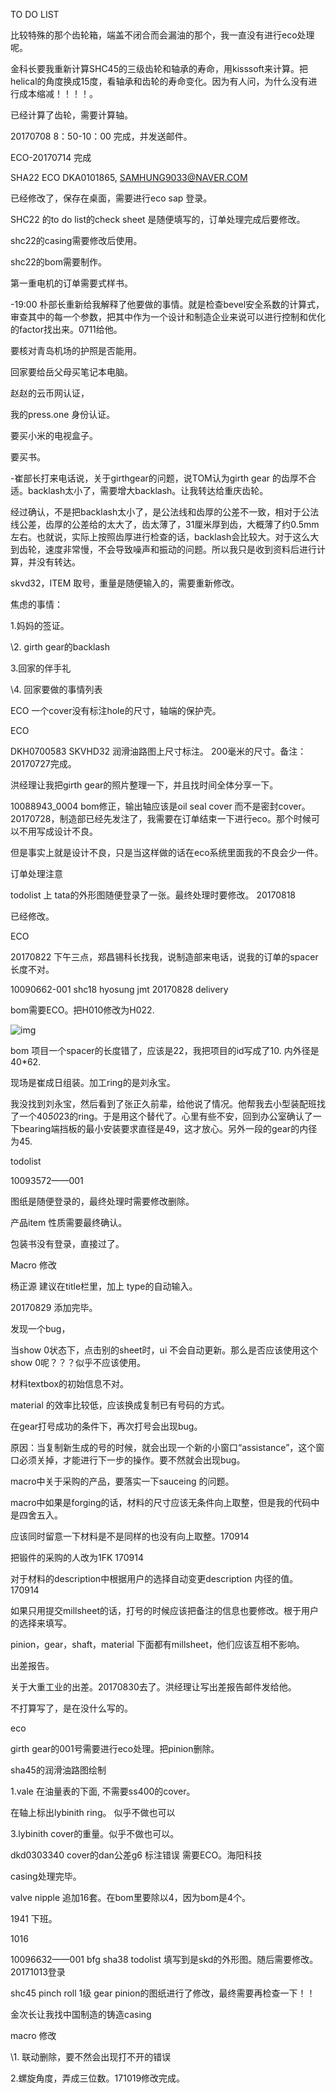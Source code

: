 TO DO LIST

比较特殊的那个齿轮箱，端盖不闭合而会漏油的那个，我一直没有进行eco处理呢。

金科长要我重新计算SHC45的三级齿轮和轴承的寿命，用kisssoft来计算。把helical的角度换成15度，看轴承和齿轮的寿命变化。因为有人问，为什么没有进行成本缩减！！！！。

已经计算了齿轮，需要计算轴。

20170708  8：50-10：00 完成，并发送邮件。

ECO-20170714 完成

SHA22 ECO DKA0101865, [SAMHUNG9033@NAVER.COM](mailto:SAMHUNG9033@NAVER.COM)

已经修改了，保存在桌面，需要进行eco sap 登录。

SHC22 的to do list的check sheet 是随便填写的，订单处理完成后要修改。

shc22的casing需要修改后使用。

shc22的bom需要制作。

第一重电机的订单需要式样书。

-19:00 朴部长重新给我解释了他要做的事情。就是检查bevel安全系数的计算式，审查其中的每一个参数，把其中作为一个设计和制造企业来说可以进行控制和优化的factor找出来。0711给他。

要核对青岛机场的护照是否能用。

回家要给岳父母买笔记本电脑。

赵赵的云币网认证，

我的press.one 身份认证。

要买小米的电视盒子。

要买书。

-崔部长打来电话说，关于girthgear的问题，说TOM认为girth gear 的齿厚不合适。backlash太小了，需要增大backlash。让我转达给重庆齿轮。

经过确认，不是把backlash太小了，是公法线和齿厚的公差不一致，相对于公法线公差，齿厚的公差给的太大了，齿太薄了，31厘米厚到齿，大概薄了约0.5mm左右。也就说，实际上按照齿厚进行检查的话，backlash会比较大。对于这么大到齿轮，速度非常慢，不会导致噪声和振动的问题。所以我只是收到资料后进行计算，并没有转达。

skvd32，ITEM 取号，重量是随便输入的，需要重新修改。

焦虑的事情：

1.妈妈的签证。

\2. girth gear的backlash

3.回家的伴手礼

\4. 回家要做的事情列表

ECO 一个cover没有标注hole的尺寸，轴端的保护壳。

ECO

DKH0700583 SKVHD32 润滑油路图上尺寸标注。 200毫米的尺寸。备注：20170727完成。

洪经理让我把girth gear的照片整理一下，并且找时间全体分享一下。

10088943_0004 bom修正，输出轴应该是oil seal cover 而不是密封cover。20170728，制造部已经先发注了，我需要在订单结束一下进行eco。那个时候可以不用写成设计不良。

但是事实上就是设计不良，只是当这样做的话在eco系统里面我的不良会少一件。

订单处理注意

todolist 上 tata的外形图随便登录了一张。最终处理时要修改。 20170818

已经修改。

ECO

20170822 下午三点，郑昌锡科长找我，说制造部来电话，说我的订单的spacer长度不对。

10090662-001 shc18 hyosung jmt 20170828 delivery

bom需要ECO。把H010修改为H022.

![img](C:/Users/Administrator/AppData/Local/YNote/data/hustwyb@gmail.com/a11f77fd85ac4009bc8861d6258b5646/clipboard.png)

bom 项目一个spacer的长度错了，应该是22，我把项目的id写成了10. 内外径是40*62.

现场是崔成日组装。加工ring的是刘永宝。

我没找到刘永宝，然后看到了张正久前辈，给他说了情况。他帮我去小型装配班找了一个40*50*23的ring。于是用这个替代了。心里有些不安，回到办公室确认了一下bearing端挡板的最小安装要求直径是49，这才放心。另外一段的gear的内径为45.

todolist

10093572——001

 图纸是随便登录的，最终处理时需要修改删除。

产品item 性质需要最终确认。

包装书没有登录，直接过了。

Macro 修改

杨正源 建议在title栏里，加上 type的自动输入。

20170829 添加完毕。

发现一个bug，

当show 0状态下，点击别的sheet时，ui 不会自动更新。那么是否应该使用这个 show 0呢？？？似乎不应该使用。

材料textbox的初始信息不对。

material 的效率比较低，应该换成复制已有号码的方式。

在gear打号成功的条件下，再次打号会出现bug。

原因：当复制新生成的号的时候，就会出现一个新的小窗口“assistance”，这个窗口必须关掉，才能进行下一步的操作。要不然就会出现bug。

macro中关于采购的产品，要落实一下sauceing 的问题。

macro中如果是forging的话，材料的尺寸应该无条件向上取整，但是我的代码中是四舍五入。

应该同时留意一下材料是不是同样的也没有向上取整。170914

把锻件的采购的人改为1FK 170914

对于材料的description中根据用户的选择自动变更description 内径的值。170914

如果只用提交millsheet的话，打号的时候应该把备注的信息也要修改。根于用户的选择来填写。

pinion，gear，shaft，material 下面都有millsheet，他们应该互相不影响。

出差报告。

关于大重工业的出差。20170830去了。洪经理让写出差报告邮件发给他。

不打算写了，是在没什么写的。

eco

girth gear的001号需要进行eco处理。把pinion删除。

sha45的润滑油路图绘制

1.vale 在油量表的下面, 不需要ss400的cover。

在轴上标出lybinith ring。 似乎不做也可以

3.lybinith cover的重量。似乎不做也可以。

dkd0303340 cover的dan公差g6 标注错误 需要ECO。海阳科技

casing处理完毕。

valve nipple 追加16套。在bom里要除以4，因为bom是4个。

1941 下班。



1016

10096632——001 bfg sha38 todolist 填写到是skd的外形图。随后需要修改。20171013登录

shc45 pinch roll 1级 gear pinion的图纸进行了修改，最终需要再检查一下！！

金次长让我找中国制造的铸造casing

macro 修改

\1. 联动删除，要不然会出现打不开的错误

2.螺旋角度，弄成三位数。171019修改完成。